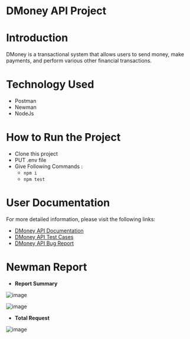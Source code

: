 # DMoney API Project
# Introduction
DMoney is a transactional system that allows users to send money, make payments, and perform various other financial transactions.

# Technology Used
- Postman
- Newman
- NodeJs

# How to Run the Project
- Clone this project
- PUT .env file
- Give Following Commands :
  -  ``` npm i ```
  -  ``` npm test ```

# User Documentation
For more detailed information, please visit the following links:
- [DMoney API Documentation](https://documenter.getpostman.com/view/31249969/2sAYBYeV1E)
- [DMoney API Test Cases](https://docs.google.com/spreadsheets/d/1rUw4h8KnDtcwhInxqn0V3o-VzKlOzxoG/edit?usp=sharing&ouid=101261480016291433708&rtpof=true&sd=true)
- [DMoney API Bug Report](https://docs.google.com/spreadsheets/d/1KOtArOTttPl18baEWWgh7EC8LjG0bCM3/edit?usp=sharing&ouid=101261480016291433708&rtpof=true&sd=true)

# Newman Report 
- **Report Summary**
  
![image](https://github.com/user-attachments/assets/f25a09b5-da5d-4a75-89c8-cea310e44d6f)

![image](https://github.com/user-attachments/assets/2c837cc7-a999-4409-a0f6-e4ad14d53160)


- **Total Request**

![image](https://github.com/user-attachments/assets/d7305846-2dd4-45bd-9f17-0ee307a80df8)





  


